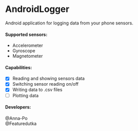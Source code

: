 # AndroidLogger

Android application for logging data from your phone sensors.
#### Supported sensors:
  * Accelerometer
  * Gyroscope
  * Magnetometer
#### Capabilities: 
- [x]  Reading and showing sensors data
- [x]  Switching sensor reading on/off
- [x]  Writing data to .csv files
- [ ]  Plotting data

#### Developers:
@Anna-Po<br /> @Featuredutka
